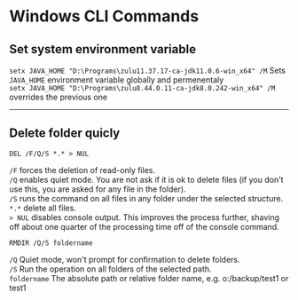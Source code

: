# Windows CLI Commands

## Set system environment variable

`setx JAVA_HOME "D:\Programs\zulu11.37.17-ca-jdk11.0.6-win_x64" /M` Sets `JAVA_HOME` environment variable globally and permenentaly  
`setx JAVA_HOME "D:\Programs\zulu8.44.0.11-ca-jdk8.0.242-win_x64" /M` overrides the previous one

---

## Delete folder quicly

`DEL /F/Q/S *.* > NUL`

`/F` forces the deletion of read-only files.  
`/Q` enables quiet mode. You are not ask if it is ok to delete files (if you don't use this, you are asked for any file in the folder).  
`/S` runs the command on all files in any folder under the selected structure.  
`*.*` delete all files.  
`> NUL` disables console output. This improves the process further, shaving off about one quarter of the processing time off of the console command.

`RMDIR /Q/S foldername`

`/Q` Quiet mode, won't prompt for confirmation to delete folders.  
`/S` Run the operation on all folders of the selected path.  
`foldername` The absolute path or relative folder name, e.g. o:/backup/test1 or test1
